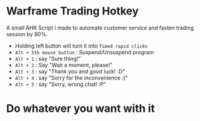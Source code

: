 # Warframe Trading Hotkey
A small AHK Script I made to automate customer service and fasten trading session by 80%.
- Holding left button will turn it into `Timed rapid clicks`
- `Alt + 5th mouse button` : Suspend/Unsuspend program
- `Alt + 1` : say "Sure thing!"`
- `Alt + 2` : Say "Wait a moment, please!"
- `Alt + 3` : say "Thank you and good luck! :D"
- `Alt + 4` : say "Sorry for the inconvenience :("
- `Alt + 5` : say "Sorry, wrong chat! :P"


# Do whatever you want with it
